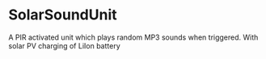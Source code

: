 # SolarSoundUnit
A PIR activated unit which plays random MP3 sounds when triggered. With solar PV charging of LiIon battery
